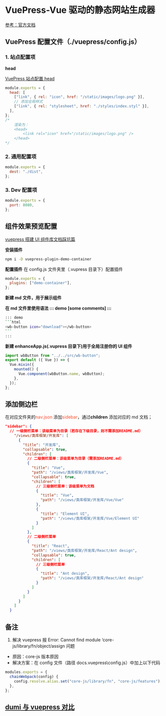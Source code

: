 # VuePress-Vue 驱动的静态网站生成器

[参考：官方文档](https://www.vuepress.cn/)

## VuePress 配置文件<errb>（./vuepress/config.js）</errb>

### 1. 站点配置项

**head**

[VuePress 站点配置 head](http://www.fenovice.com/doc/vuepress-next/reference/config.html#head)

```js
module.exports = {
  head: [
    ["link", { rel: "icon", href: "/static/images/logo.png" }],
    // 添加全局样式
    ["link", { rel: "stylesheet", href: "./styles/index.styl" }],
  ],
};
/*
    渲染为：
    <head>
        <link rel="icon" href="/static/images/logo.png" />
    </head>
*/
```

### 2. 通用配置项

```js
module.exports = {
  dest: "./dist",
};
```

### 3. Dev 配置项

```js
module.exports = {
  port: 8080,
};
```

## 组件效果预览配置

[vuepress 搭建 UI 组件库文档踩坑篇](https://www.shuzhiduo.com/A/MAzA4ngnd9/)

**安装插件**

```bash
npm i -D vuepress-plugin-demo-container
```

**配置插件**
在 config.js 文件夹里（.vupress 目录下）配置插件

```js
module.exports = {
  plugins: ["demo-container"],
};
```

**新建 md 文件，用于展示组件**

**在 md 文件里使用语法 ::: demo [some comments] :::**

````bash
::: demo
```html
<wb-button icon="download"></wb-button>
```
:::
````

**新建 enhanceApp.js(.vupress 目录下)用于全局注册你的 UI 组件**

```js
import wbButton from "../../src/wb-button";
export default ({ Vue }) => {
  Vue.mixin({
    mounted() {
      Vue.component(wbButton.name, wbButton);
    },
  });
};
```

## 添加侧边栏

在对应文件夹的<span style="color: #ff502c;">nav.json</span> 添加<span style="color: #ff502c;">sidebar</span>，通过**children** 添加对应的 md 文档；

```json
"sidebar": {
  // 一级侧栏菜单：该级菜单为目录（若存在下级目录，则不需添加README.md）
    "/views/类库框架/开发库": [
      {
        "title": "开发库",
        "collapsable": true,
        "children": [
          // 二级侧栏菜单：该级菜单为目录（需添加README.md）
          {
            "title": "Vue",
            "path": "/views/类库框架/开发库/Vue",
            "collapsable": true,
            "children": [
              // 三级侧栏菜单：该级菜单为文档
              {
                "title": "Vue",
                "path": "/views/类库框架/开发库/Vue/Vue"
              },
              {
                "title": "Element UI",
                "path": "/views/类库框架/开发库/Vue/Element UI"
              }
            ]
          },
          // 二级侧栏菜单
          {
            "title": "React",
            "path": "/views/类库框架/开发库/React/Ant design",
            "collapsable": true,
            "children": [
              // 三级侧栏菜单
              {
                "title": "Ant design",
                "path": "/views/类库框架/开发库/React/Ant design"
              }
            ]
          }
        ]
      }
    ]
  }
```

## 备注

1. 解决 vuepress 报 Error: Cannot find module ‘core-js/library/fn/object/assign 问题

- 原因：core-js 版本原因
- 解决方案：在 config 文件（路径 docs.vuepress\config.js）中加上以下代码

```js
modules.exports = {
  chainWebpack(config) {
    config.resolve.alias.set("core-js/library/fn", "core-js/features");
  },
};
```

## [dumi 与 vuepress 对比](./Dumi-组件文档研发工具.html#dumi-与-vuepress-对比)
